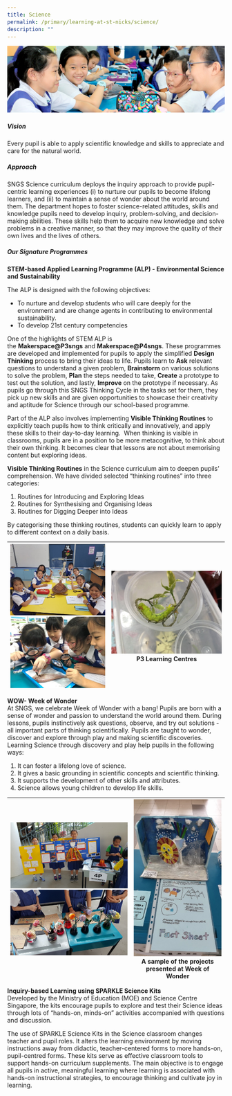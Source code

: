 ```yaml
---
title: Science
permalink: /primary/learning-at-st-nicks/science/
description: ""
---
```

![](/images/01%20Banner%20Photos/learning-at-stnicks.jpg)

##### **Vision**
  
Every pupil is able to apply scientific knowledge and skills to appreciate and care for the natural world.  

##### **Approach**
  
SNGS Science curriculum deploys the inquiry approach to provide pupil-centric learning experiences (i) to nurture our pupils to become lifelong learners, and (ii) to maintain a sense of wonder about the world around them. The department hopes to foster science-related attitudes, skills and knowledge pupils need to develop inquiry, problem-solving, and decision-making abilities. These skills help them to acquire new knowledge and solve problems in a creative manner, so that they may improve the quality of their own lives and the lives of others.

##### **Our Signature Programmes**
  
**STEM-based Applied Learning Programme (ALP) - Environmental Science and Sustainability**  

The ALP is designed with the following objectives:  

* To nurture and develop students who will care deeply for the environment and are change agents in contributing to environmental sustainability.
* To develop 21st century competencies

One of the highlights of STEM ALP is the **Makerspace@P3sngs** and **Makerspace@P4sngs**. These programmes are developed and implemented for pupils to apply the simplified **Design Thinking** process to bring their ideas to life. Pupils learn to **Ask** relevant questions to understand a given problem, **Brainstorm** on various solutions to solve the problem, **Plan** the steps needed to take, **Create** a prototype to test out the solution, and lastly, **Improve** on the prototype if necessary. As pupils go through this SNGS Thinking Cycle in the tasks set for them, they pick up new skills and are given opportunities to showcase their creativity and aptitude for Science through our school-based programme.   

Part of the ALP also involves implementing **Visible Thinking Routines** to explicitly teach pupils how to think critically and innovatively, and apply these skills to their day-to-day learning.  When thinking is visible in classrooms, pupils are in a position to be more metacognitive, to think about their own thinking. It becomes clear that lessons are not about memorising content but exploring ideas. 

**Visible Thinking Routines** in the Science curriculum aim to deepen pupils’ comprehension. We have divided selected “thinking routines” into three categories:  

 1. Routines for Introducing and Exploring Ideas
 2. Routines for Synthesising and Organising Ideas
 3. Routines for Digging Deeper into Ideas

By categorising these thinking routines, students can quickly learn to apply to different context on a daily basis.

| ![](/images/02%20Learning%20@%20St%20Nicks/03%20Science/P3%20Learning%20Centres%20Picture%201.jpg)<br>![](/images/02%20Learning%20@%20St%20Nicks/03%20Science/P3%20Learning%20Centres%20Picture%202.jpg) | ![](/images/02%20Learning%20@%20St%20Nicks/03%20Science/P3%20Learning%20Centres%20Picture%203.jpg)<br>P3 Learning Centres |
| --- | --- |

**WOW- Week of Wonder**  
At SNGS, we celebrate Week of Wonder with a bang! Pupils are born with a sense of wonder and passion to understand the world around them. During lessons, pupils instinctively ask questions, observe, and try out solutions - all important parts of thinking scientifically. Pupils are taught to wonder, discover and explore through play and making scientific discoveries. Learning Science through discovery and play help pupils in the following ways:  

1. It can foster a lifelong love of science.
2. It gives a basic grounding in scientific concepts and scientific thinking.
3. It supports the development of other skills and attributes.
4. Science allows young children to develop life skills.

|![](/images/02%20Learning%20@%20St%20Nicks/03%20Science/WOW%20Picture%201.jpg)<br>![](/images/02%20Learning%20@%20St%20Nicks/03%20Science/WOW%20Picture%202.jpg) | ![](/images/02%20Learning%20@%20St%20Nicks/03%20Science/WOW%20Picture%203.jpg)<br>A sample of the projects presented at Week of Wonder|
| --- | --- |

**Inquiry-based Learning using SPARKLE Science Kits**  
Developed by the Ministry of Education (MOE) and Science Centre Singapore, the kits encourage pupils to explore and test their Science ideas through lots of “hands-on, minds-on” activities accompanied with questions and discussion.  

The use of SPARKLE Science Kits in the Science classroom changes teacher and pupil roles. It alters the learning environment by moving instructions away from didactic, teacher-centered forms to more hands-on, pupil-centred forms. These kits serve as effective classroom tools to support hands-on curriculum supplements. The main objective is to engage all pupils in active, meaningful learning where learning is associated with hands-on instructional strategies, to encourage thinking and cultivate joy in learning.